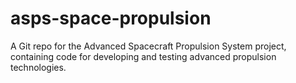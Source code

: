 # asps-space-propulsion
A Git repo for the Advanced Spacecraft Propulsion System project, containing code for developing and testing advanced propulsion technologies.
